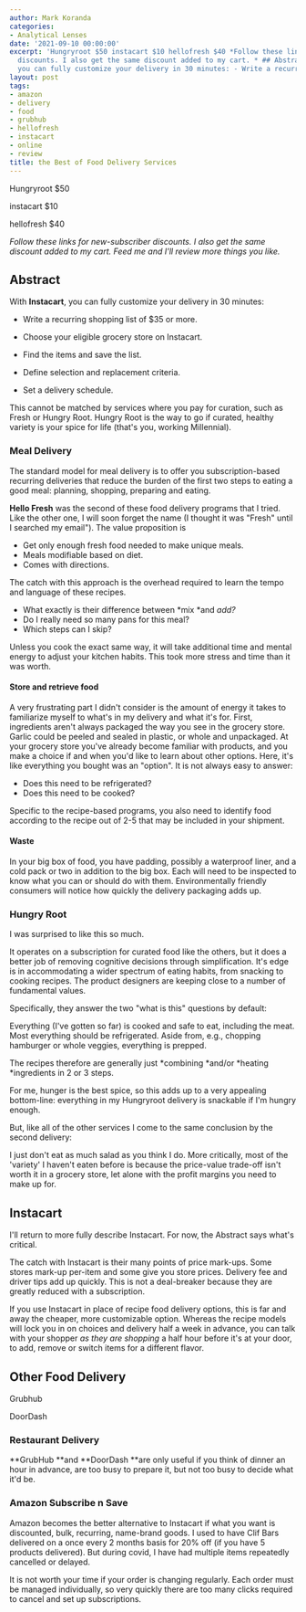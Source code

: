 ```yaml
---
author: Mark Koranda
categories:
- Analytical Lenses
date: '2021-09-10 00:00:00'
excerpt: 'Hungryroot $50 instacart $10 hellofresh $40 *Follow these links for new-subscriber
  discounts. I also get the same discount added to my cart. * ## Abstract With **Instacart**,
  you can fully customize your delivery in 30 minutes: - Write a recurring shoppin'
layout: post
tags:
- amazon
- delivery
- food
- grubhub
- hellofresh
- instacart
- online
- review
title: the Best of Food Delivery Services
---
```





Hungryroot $50

instacart $10

hellofresh $40

*Follow these links for new-subscriber discounts. I also get the same discount added to my cart. Feed me and I'll review more things you like.*

## Abstract

With **Instacart**, you can fully customize your delivery in 30 minutes:

- Write a recurring shopping list of $35 or more.

- Choose your eligible grocery store on Instacart. 
- Find the items and save the list. 
- Define selection and replacement criteria. 
- Set a delivery schedule.

This cannot be matched by services where you pay for curation, such as Fresh or Hungry Root. Hungry Root is the way to go if curated, healthy variety is your spice for life (that's you, working Millennial). 

### Meal Delivery

The standard model for meal delivery is to offer you subscription-based recurring deliveries that reduce the burden of the first two steps to eating a good meal: planning, shopping, preparing and eating. 

**Hello Fresh** was the second of these food delivery programs that I tried. Like the other one, I will soon forget the name (I thought it was "Fresh" until I searched my email"). The value proposition is 

- Get only enough fresh food needed to make unique meals.
- Meals modifiable based on diet.
- Comes with directions.

The catch with this approach is the overhead required to learn the tempo and language of these recipes. 

- What exactly is their difference between *mix *and *add?*
- Do I really need so many pans for this meal?
- Which steps can I skip?

Unless you cook the exact same way, it will take additional time and mental energy to adjust your kitchen habits. This took more stress and time than it was worth. 

#### Store and retrieve food

A very frustrating part I didn't consider is the amount of energy it takes to familiarize myself to what's in my delivery and what it's for. First, ingredients aren't always packaged the way you see in the grocery store. Garlic could be peeled and sealed in plastic, or whole and unpackaged. At your grocery store you've already become familiar with products, and you make a choice if and when you'd like to learn about other options. Here, it's like everything you bought was an "option". It is not always easy to answer: 

- Does this need to be refrigerated?
- Does this need to be cooked?

Specific to the recipe-based programs, you also need to identify food according to the recipe out of 2-5 that may be included in your shipment. 

#### Waste

In your big box of food, you have padding, possibly a waterproof liner, and a cold pack or two in addition to the big box. Each will need to be inspected to know what you can or should do with them. Environmentally friendly consumers will notice how quickly the delivery packaging adds up. 

### Hungry Root

I was surprised to like this so much. 

It operates on a subscription for curated food like the others, but it does a better job of removing cognitive decisions through simplification. It's edge is in accommodating a wider spectrum of eating habits, from snacking to cooking recipes. The product designers are keeping close to a number of fundamental values. 

Specifically, they answer the two "what is this" questions by default: 

Everything (I've gotten so far) is cooked and safe to eat, including the meat. Most everything should be refrigerated. Aside from, e.g., chopping hamburger or whole veggies, everything is prepped. 

The recipes therefore are generally just *combining *and/or *heating *ingredients in 2 or 3 steps. 

For me, hunger is the best spice, so this adds up to a very appealing bottom-line: everything in my Hungryroot delivery is snackable if I'm hungry enough. 

But, like all of the other services I come to the same conclusion by the second delivery: 

I just don't eat as much salad as you think I do. More critically, most of the 'variety' I haven't eaten before is because the price-value trade-off isn't worth it in a grocery store, let alone with the profit margins you need to make up for. 

## Instacart

I'll return to more fully describe Instacart. For now, the Abstract says what's critical. 

The catch with Instacart is their many points of price mark-ups. Some stores mark-up per-item and some give you store prices. Delivery fee and driver tips add up quickly. This is not a deal-breaker because they are greatly reduced with a subscription. 

If you use Instacart in place of recipe food delivery options, this is far and away the cheaper, more customizable option. Whereas the recipe models will lock you in on choices and delivery half a week in advance, you can talk with your shopper *as they are shopping* a half hour before it's at your door, to add, remove or switch items for a different flavor. 

## Other Food Delivery

Grubhub

DoorDash

### Restaurant Delivery

**GrubHub **and **DoorDash **are only useful if you think of dinner an hour in advance, are too busy to prepare it, but not too busy to decide what it'd be. 

### Amazon Subscribe n Save

Amazon becomes the better alternative to Instacart if what you want is discounted, bulk, recurring, name-brand goods. I used to have Clif Bars delivered on a once every 2 months basis for 20% off (if you have 5 products delivered). But during covid, I have had multiple items repeatedly cancelled or delayed. 

It is not worth your time if your order is changing regularly. Each order must be managed individually, so very quickly there are too many clicks required to cancel and set up subscriptions.